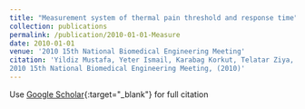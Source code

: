 ```yaml
---
title: "Measurement system of thermal pain threshold and response time"
collection: publications
permalink: /publication/2010-01-01-Measure
date: 2010-01-01
venue: '2010 15th National Biomedical Engineering Meeting'
citation: 'Yildiz Mustafa, Yeter Ismail, Karabag Korkut, Telatar Ziya, Erogul Osman, Yildirim Vedat, "Measurement system of thermal pain threshold and response time"
2010 15th National Biomedical Engineering Meeting, (2010)'
---
```

Use [Google Scholar](https://scholar.google.com/scholar?q=Measurement+system+of+thermal+pain+threshold+and+response+time){:target="_blank"} for full citation